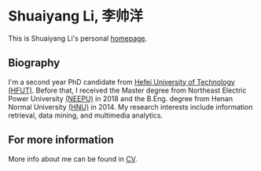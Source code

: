 # Shuaiyang Li, 李帅洋
This is Shuaiyang Li's personal [homepage](https://shuaiyangli.github.io/).

## Biography
I'm a second year PhD candidate from [Hefei University of Technology (HFUT)](http://www.hfut.edu.cn/). Before that, I received the Master degree from Northeast Electric Power University [(NEEPU)](http://www.neepu.edu.cn/) in 2018 and the B.Eng. degree from Henan Normal University [(HNU)](https://www.htu.edu.cn/) in 2014. My research interests include information retrieval, data mining, and multimedia analytics.

## For more information
More info about me can be found in [CV](https://shuaiyangli.github.io/cv/).
